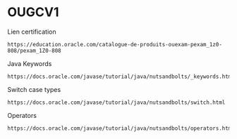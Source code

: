 # OUGCV1

Lien certification

```
https://education.oracle.com/catalogue-de-produits-ouexam-pexam_1z0-808/pexam_1Z0-808
```

Java Keywords

```
https://docs.oracle.com/javase/tutorial/java/nutsandbolts/_keywords.html
```

Switch case types

```
https://docs.oracle.com/javase/tutorial/java/nutsandbolts/switch.html
```

Operators

```
https://docs.oracle.com/javase/tutorial/java/nutsandbolts/operators.html
```

